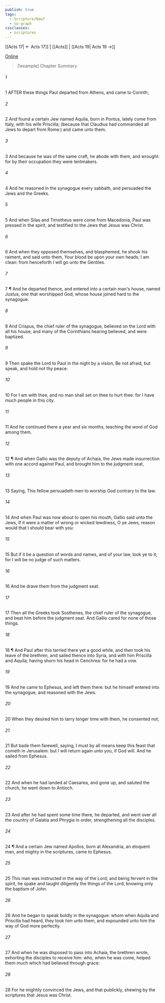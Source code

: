 ```yaml
---
publish: true
tags:
  - Scripture/NewT
  - no-graph
cssclasses:
  - scriptures
---
```

[[Acts 17| ← Acts 17]] | [[Acts]] | [[Acts 19| Acts 19 →]]

[Online](https://churchofjesuschrist.org/study/scriptures/nt/acts/18?lang=eng)

>[!example] Chapter Summary
>
###### 1
1 AFTER these things Paul departed from Athens, and came to Corinth;
###### 2
2 And found a certain Jew named Aquila, born in Pontus, lately come from Italy, with his wife Priscilla; (because that Claudius had commanded all Jews to depart from Rome:) and came unto them.
###### 3
3 And because he was of the same craft, he abode with them, and wrought: for by their occupation they were tentmakers.
###### 4
4 And he reasoned in the synagogue every sabbath, and persuaded the Jews and the Greeks.
###### 5
5 And when Silas and Timotheus were come from Macedonia, Paul was pressed in the spirit, and testified to the Jews that Jesus was Christ.
###### 6
6 And when they opposed themselves, and blasphemed, he shook his raiment, and said unto them, Your blood be upon your own heads; I am clean: from henceforth I will go unto the Gentiles.
###### 7
7 ¶ And he departed thence, and entered into a certain man's house, named Justus, one that worshipped God, whose house joined hard to the synagogue.
###### 8
8 And Crispus, the chief ruler of the synagogue, believed on the Lord with all his house; and many of the Corinthians hearing believed, and were baptized.
###### 9
9 Then spake the Lord to Paul in the night by a vision, Be not afraid, but speak, and hold not thy peace:
###### 10
10 For I am with thee, and no man shall set on thee to hurt thee: for I have much people in this city.
###### 11
11 And he continued there a year and six months, teaching the word of God among them.
###### 12
12 ¶ And when Gallio was the deputy of Achaia, the Jews made insurrection with one accord against Paul, and brought him to the judgment seat,
###### 13
13 Saying, This fellow persuadeth men to worship God contrary to the law.
###### 14
14 And when Paul was now about to open his mouth, Gallio said unto the Jews, If it were a matter of wrong or wicked lewdness, O ye Jews, reason would that I should bear with you:
###### 15
15 But if it be a question of words and names, and of your law, look ye to it; for I will be no judge of such matters.
###### 16
16 And he drave them from the judgment seat.
###### 17
17 Then all the Greeks took Sosthenes, the chief ruler of the synagogue, and beat him before the judgment seat. And Gallio cared for none of those things.
###### 18
18 ¶ And Paul after this tarried there yet a good while, and then took his leave of the brethren, and sailed thence into Syria, and with him Priscilla and Aquila; having shorn his head in Cenchrea: for he had a vow.
###### 19
19 And he came to Ephesus, and left them there: but he himself entered into the synagogue, and reasoned with the Jews.
###### 20
20 When they desired him to tarry longer time with them, he consented not;
###### 21
21 But bade them farewell, saying, I must by all means keep this feast that cometh in Jerusalem: but I will return again unto you, if God will. And he sailed from Ephesus.
###### 22
22 And when he had landed at Caesarea, and gone up, and saluted the church, he went down to Antioch.
###### 23
23 And after he had spent some time there, he departed, and went over all the country of Galatia and Phrygia in order, strengthening all the disciples.
###### 24
24 ¶ And a certain Jew named Apollos, born at Alexandria, an eloquent man, and mighty in the scriptures, came to Ephesus.
###### 25
25 This man was instructed in the way of the Lord; and being fervent in the spirit, he spake and taught diligently the things of the Lord, knowing only the baptism of John.
###### 26
26 And he began to speak boldly in the synagogue: whom when Aquila and Priscilla had heard, they took him unto them, and expounded unto him the way of God more perfectly.
###### 27
27 And when he was disposed to pass into Achaia, the brethren wrote, exhorting the disciples to receive him: who, when he was come, helped them much which had believed through grace:
###### 28
28 For he mightily convinced the Jews, and that publickly, shewing by the scriptures that Jesus was Christ.



